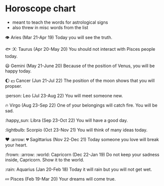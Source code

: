 # Horoscope chart
 - meant to teach the words for astrological signs
 - also threw in misc words from the list


:eye: Aries (Mar 21-Apr 19)
Today you will see the truth.

:fish: :X: Taurus (Apr 20-May 20)
You should not interact with Pisces people today.

:smiley: Gemini (May 21-June 20)
Because of the position of Venus, you will be happy today.

:moon: :dollar: Cancer (Jun 21-Jul 22)
The position of the moon shows that you will propser.

:person: Leo (Jul 23-Aug 22)
You will meet someone new.

:fire: Virgo (Aug 23-Sep 22)
One of your belongings will catch fire. You will be sad.

:happy_sun: Libra (Sep 23-Oct 22)
You will have a good day.

:lightbulb: Scorpio (Oct 23-Nov 21)
You will think of many ideas today.

:heart: :arrow: :broken_heart: Sagittarius (Nov 22-Dec 21)
Today someone you love will break your heart.

:frown: :arrow: :world: Capricorn (Dec 22-Jan 19)
Do not keep your sadness inside, Capricorn. Show it to the world.

:rain: Aquarius (Jan 20-Feb 18)
Today it will rain but you will not get wet.

:zzz: Pisces (Feb 19-Mar 20)
Your dreams will come true.